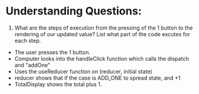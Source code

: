 # Understanding Questions:

1. What are the steps of execution from the pressing of the 1 button to the rendering of our updated value? List what part of the code excutes for each step.

- The user presses the 1 button.
- Computer looks into the handleClick function which calls the dispatch and "addOne"
- Uses the useReducer function on (reducer, initial state)
- reducer shows that if the case is ADD_ONE to spread state, and +1
- TotalDisplay shows the total plus 1.
